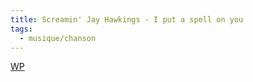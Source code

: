 ```yaml
---
title: Screamin' Jay Hawkings - I put a spell on you
tags:
  - musique/chanson
---
```


[WP](https://en.wikipedia.org/wiki/I_Put_a_Spell_on_You)
